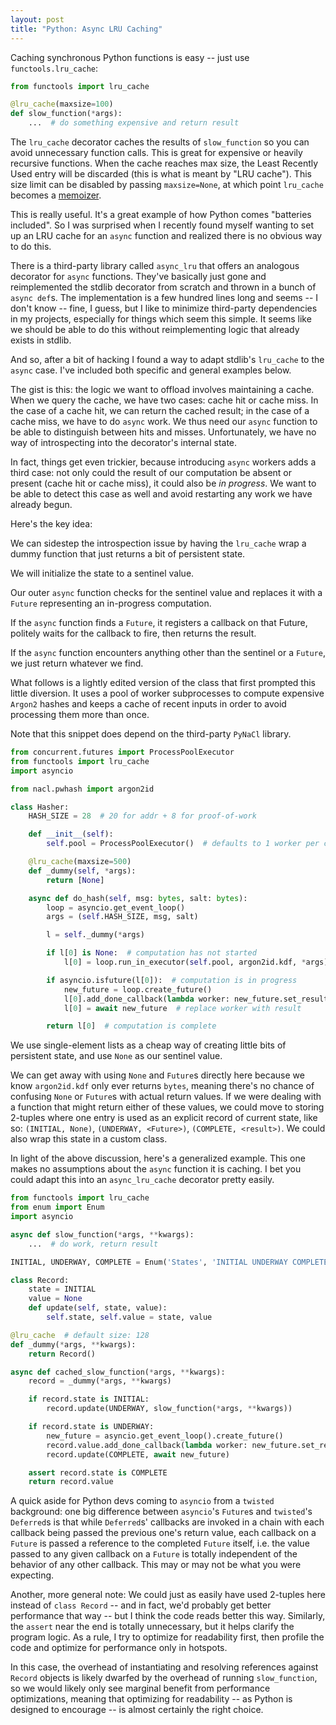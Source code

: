 ```yaml
---
layout: post
title: "Python: Async LRU Caching"
---
```


Caching synchronous Python functions is easy -- just use `functools.lru_cache`:

```python
from functools import lru_cache

@lru_cache(maxsize=100)
def slow_function(*args):
    ...  # do something expensive and return result
```

The `lru_cache` decorator caches the results of `slow_function` so you can avoid
unnecessary function calls. This is great for expensive or heavily recursive
functions. When the cache reaches max size, the Least Recently Used entry will
be discarded (this is what is meant by "LRU cache"). This size limit can be
disabled by passing `maxsize=None`, at which point `lru_cache` becomes a
[memoizer](https://en.wikipedia.org/wiki/Memoization).

This is really useful. It's a great example of how Python comes "batteries
included". So I was surprised when I recently found myself wanting to set up an
LRU cache for an `async` function and realized there is no obvious way to do
this.

There is a third-party library called `async_lru` that offers an analogous
decorator for `async` functions. They've basically just gone and reimplemented
the stdlib decorator from scratch and thrown in a bunch of `async def`s. The
implementation is a few hundred lines long and seems -- I don't know -- fine, I
guess, but I like to minimize third-party dependencies in my projects,
especially for things which seem this simple. It seems like we should be able to
do this without reimplementing logic that already exists in stdlib.

And so, after a bit of hacking I found a way to adapt stdlib's `lru_cache` to
the `async` case. I've included both specific and general examples below.

The gist is this: the logic we want to offload involves maintaining a cache.
When we query the cache, we have two cases: cache hit or cache miss. In the case
of a cache hit, we can return the cached result; in the case of a cache miss, we
have to do `async` work. We thus need our `async` function to be able to
distinguish between hits and misses. Unfortunately, we have no way of
introspecting into the decorator's internal state.

In fact, things get even trickier, because introducing `async` workers adds a
third case: not only could the result of our computation be absent or present
(cache hit or cache miss), it could also be _in progress_. We want to be able to
detect this case as well and avoid restarting any work we have already begun.

Here's the key idea:

We can sidestep the introspection issue by having the `lru_cache` wrap a dummy
function that just returns a bit of persistent state.

We will initialize the state to a sentinel value.

Our outer `async` function checks for the sentinel value and replaces it with a
`Future` representing an in-progress computation.

If the `async` function finds a `Future`, it registers a callback on that
Future, politely waits for the callback to fire, then returns the result.

If the `async` function encounters anything other than the sentinel or a
`Future`, we just return whatever we find.

What follows is a lightly edited version of the class that first prompted this
little diversion. It uses a pool of worker subprocesses to compute expensive
`Argon2` hashes and keeps a cache of recent inputs in order to avoid processing
them more than once.

Note that this snippet does depend on the third-party `PyNaCl` library.

```python
from concurrent.futures import ProcessPoolExecutor
from functools import lru_cache
import asyncio

from nacl.pwhash import argon2id

class Hasher:
    HASH_SIZE = 28  # 20 for addr + 8 for proof-of-work

    def __init__(self):
        self.pool = ProcessPoolExecutor()  # defaults to 1 worker per core

    @lru_cache(maxsize=500)
    def _dummy(self, *args):
        return [None]

    async def do_hash(self, msg: bytes, salt: bytes):
        loop = asyncio.get_event_loop()
        args = (self.HASH_SIZE, msg, salt)

        l = self._dummy(*args)

        if l[0] is None:  # computation has not started
            l[0] = loop.run_in_executor(self.pool, argon2id.kdf, *args)

        if asyncio.isfuture(l[0]):  # computation is in progress
            new_future = loop.create_future()
            l[0].add_done_callback(lambda worker: new_future.set_result(worker.result()))
            l[0] = await new_future  # replace worker with result

        return l[0]  # computation is complete
```

We use single-element lists as a cheap way of creating little bits of persistent
state, and use `None` as our sentinel value.

We can get away with using `None` and `Future`s directly here because we know
`argon2id.kdf` only ever returns `bytes`, meaning there's no chance of confusing
`None` or `Future`s with actual return values. If we were dealing with a
function that might return either of these values, we could move to storing
2-tuples where one entry is used as an explicit record of current state, like
so: `(INITIAL, None)`, `(UNDERWAY, <Future>)`, `(COMPLETE, <result>)`. We could
also wrap this state in a custom class.

In light of the above discussion, here's a generalized example. This one makes
no assumptions about the `async` function it is caching. I bet you could adapt
this into an `async_lru_cache` decorator pretty easily.

```python
from functools import lru_cache
from enum import Enum
import asyncio

async def slow_function(*args, **kwargs):
    ...  # do work, return result

INITIAL, UNDERWAY, COMPLETE = Enum('States', 'INITIAL UNDERWAY COMPLETE')

class Record:
    state = INITIAL
    value = None
    def update(self, state, value):
        self.state, self.value = state, value

@lru_cache  # default size: 128
def _dummy(*args, **kwargs):
    return Record()

async def cached_slow_function(*args, **kwargs):
    record = _dummy(*args, **kwargs)

    if record.state is INITIAL:
        record.update(UNDERWAY, slow_function(*args, **kwargs))

    if record.state is UNDERWAY:
        new_future = asyncio.get_event_loop().create_future()
        record.value.add_done_callback(lambda worker: new_future.set_result(worker.result()))
        record.update(COMPLETE, await new_future)

    assert record.state is COMPLETE
    return record.value
```

A quick aside for Python devs coming to `asyncio` from a `twisted` background:
one big difference between `asyncio`'s `Future`s and `twisted`'s `Deferred`s is
that while `Deferred`s' callbacks are invoked in a chain with each callback
being passed the previous one's return value, each callback on a `Future` is
passed a reference to the completed `Future` itself, i.e. the value passed to
any given callback on a `Future` is totally independent of the behavior of any
other callback. This may or may not be what you were expecting.

Another, more general note: We could just as easily have used 2-tuples here
instead of `class Record` -- and in fact, we'd probably get better performance
that way -- but I think the code reads better this way. Similarly, the `assert`
near the end is totally unnecessary, but it helps clarify the program logic. As
a rule, I try to optimize for readability first, then profile the code and
optimize for performance only in hotspots.

In this case, the overhead of instantiating and resolving references against
`Record` objects is likely dwarfed by the overhead of running `slow_function`,
so we would likely only see marginal benefit from performance optimizations,
meaning that optimizing for readability -- as Python is designed to encourage --
is almost certainly the right choice.
